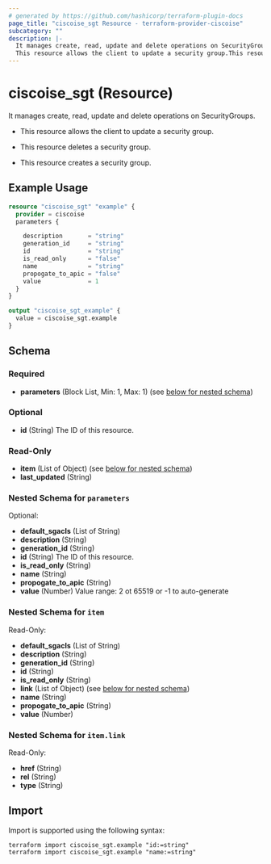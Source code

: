 ```yaml
---
# generated by https://github.com/hashicorp/terraform-plugin-docs
page_title: "ciscoise_sgt Resource - terraform-provider-ciscoise"
subcategory: ""
description: |-
  It manages create, read, update and delete operations on SecurityGroups.
  This resource allows the client to update a security group.This resource deletes a security group.This resource creates a security group.
---
```


# ciscoise_sgt (Resource)

It manages create, read, update and delete operations on SecurityGroups.

- This resource allows the client to update a security group.

- This resource deletes a security group.

- This resource creates a security group.

## Example Usage

```terraform
resource "ciscoise_sgt" "example" {
  provider = ciscoise
  parameters {

    description       = "string"
    generation_id     = "string"
    id                = "string"
    is_read_only      = "false"
    name              = "string"
    propogate_to_apic = "false"
    value             = 1
  }
}

output "ciscoise_sgt_example" {
  value = ciscoise_sgt.example
}
```

<!-- schema generated by tfplugindocs -->
## Schema

### Required

- **parameters** (Block List, Min: 1, Max: 1) (see [below for nested schema](#nestedblock--parameters))

### Optional

- **id** (String) The ID of this resource.

### Read-Only

- **item** (List of Object) (see [below for nested schema](#nestedatt--item))
- **last_updated** (String)

<a id="nestedblock--parameters"></a>
### Nested Schema for `parameters`

Optional:

- **default_sgacls** (List of String)
- **description** (String)
- **generation_id** (String)
- **id** (String) The ID of this resource.
- **is_read_only** (String)
- **name** (String)
- **propogate_to_apic** (String)
- **value** (Number) Value range: 2 ot 65519 or -1 to auto-generate


<a id="nestedatt--item"></a>
### Nested Schema for `item`

Read-Only:

- **default_sgacls** (List of String)
- **description** (String)
- **generation_id** (String)
- **id** (String)
- **is_read_only** (String)
- **link** (List of Object) (see [below for nested schema](#nestedobjatt--item--link))
- **name** (String)
- **propogate_to_apic** (String)
- **value** (Number)

<a id="nestedobjatt--item--link"></a>
### Nested Schema for `item.link`

Read-Only:

- **href** (String)
- **rel** (String)
- **type** (String)

## Import

Import is supported using the following syntax:

```shell
terraform import ciscoise_sgt.example "id:=string"
terraform import ciscoise_sgt.example "name:=string"
```
